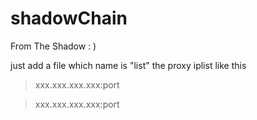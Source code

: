 # shadowChain
From The Shadow  : )

just add a file which name is "list"
the proxy iplist like this

> xxx.xxx.xxx.xxx:port

> xxx.xxx.xxx.xxx:port
